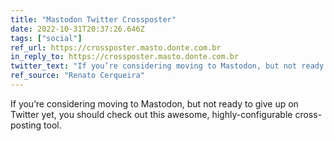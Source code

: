 ```yaml
---
title: "Mastodon Twitter Crossposter"
date: 2022-10-31T20:37:26.646Z
tags: ["social"]
ref_url: https://crossposter.masto.donte.com.br
in_reply_to: https://crossposter.masto.donte.com.br
twitter_text: "If you’re considering moving to Mastodon, but not ready to give up on Twitter yet, you should check out this awesome, highly-configurable cross-posting tool."
ref_source: "Renato Cerqueira"
---
```


If you’re considering moving to Mastodon, but not ready to give up on Twitter yet, you should check out this awesome, highly-configurable cross-posting tool.
